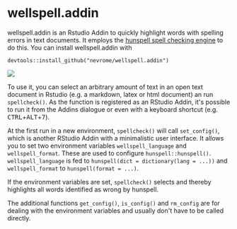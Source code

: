 # wellspell.addin

wellspell.addin is an Rstudio Addin to quickly highlight words with spelling errors in text documents. It employs the [hunspell spell checking engine](http://hunspell.github.io) to do this. You can install wellspell.addin with 

```
devtools::install_github("nevrome/wellspell.addin")
```

![](https://github.com/nevrome/wellspell.addin/raw/master/inst/gif/wordcount_demo.gif)

To use it, you can select an arbitrary amount of text in an open text document in Rstudio (e.g. a markdown, latex or html document) an run `spellcheck()`. As the function is registered as an RStudio Addin, it's possible to run it from the Addins dialogue or even with a keyboard shortcut (e.g. <kbd>CTRL</kbd>+<kbd>ALT</kbd>+<kbd>7</kbd>). 

At the first run in a new environment, `spellcheck()` will call `set_config()`, which is another RStudio Addin with a minimalistic user interface. It allows you to set two environment variables `wellspell_language` and `wellspell_format`. These are used to configure `hunspell::hunspell()`. `wellspell_language` is fed to `hunspell(dict = dictionary(lang = ...))` and `wellspell_format` to `hunspell(format = ...)`. 

If the environment variables are set, `spellcheck()` selects and thereby highlights all words identified as wrong by hunspell.

The additional functions `get_config()`, `is_config()` and `rm_config` are for dealing with the environment variables and usually don't have to be called directly. 

